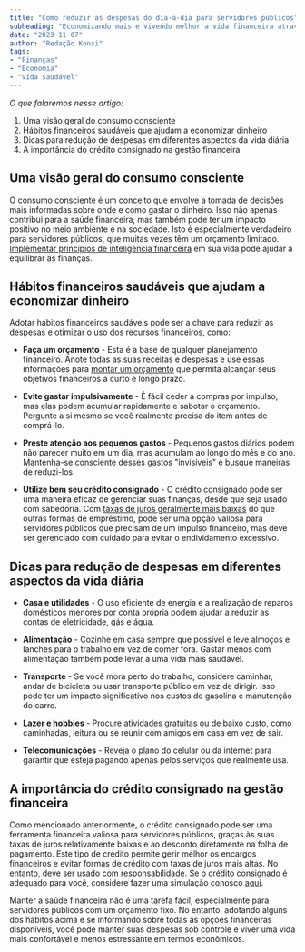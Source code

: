 ```yaml
---
title: "Como reduzir as despesas do dia-a-dia para servidores públicos"
subheading: "Economizando mais e vivendo melhor a vida financeira através de hábitos de consumo consciente."
date: "2023-11-07"
author: "Redação Konsi"
tags:
- "Finanças"
- "Economia"
- "Vida saudável"
---
```


_O que falaremos nesse artigo:_
1. Uma visão geral do consumo consciente
2. Hábitos financeiros saudáveis que ajudam a economizar dinheiro
3. Dicas para redução de despesas em diferentes aspectos da vida diária
4. A importância do crédito consignado na gestão financeira


## Uma visão geral do consumo consciente

O consumo consciente é um conceito que envolve a tomada de decisões mais informadas sobre onde e como gastar o dinheiro. Isso não apenas contribui para a saúde financeira, mas também pode ter um impacto positivo no meio ambiente e na sociedade. Isto é especialmente verdadeiro para servidores públicos, que muitas vezes têm um orçamento limitado. [Implementar princípios de inteligência financeira](https://konsi.com.br/postagens/como-implementar-os-princpios-da-inteligncia-financeira-na-vida-dos-servidores-pblicos.md) em sua vida pode ajudar a equilibrar as finanças.

## Hábitos financeiros saudáveis que ajudam a economizar dinheiro

Adotar hábitos financeiros saudáveis pode ser a chave para reduzir as despesas e otimizar o uso dos recursos financeiros, como:

- **Faça um orçamento** - Esta é a base de qualquer planejamento financeiro. Anote todas as suas receitas e despesas e use essas informações para [montar um orçamento](https://konsi.com.br/postagens/como-criar-e-seguir-um-oramento-financeiro-pessoal-para-servidores-pblicos.md) que permita alcançar seus objetivos financeiros a curto e longo prazo.

- **Evite gastar impulsivamente** - É fácil ceder a compras por impulso, mas elas podem acumular rapidamente e sabotar o orçamento. Pergunte a si mesmo se você realmente precisa do item antes de comprá-lo.

- **Preste atenção aos pequenos gastos** - Pequenos gastos diários podem não parecer muito em um dia, mas acumulam ao longo do mês e do ano. Mantenha-se consciente desses gastos "invisíveis" e busque maneiras de reduzi-los.

- **Utilize bem seu crédito consignado** - O crédito consignado pode ser uma maneira eficaz de gerenciar suas finanças, desde que seja usado com sabedoria. Com [taxas de juros geralmente mais baixas](https://konsi.com.br/postagens/7-dicas-para-conseguir-a-menor-taxa-de-juros-no-consignado.md) do que outras formas de empréstimo, pode ser uma opção valiosa para servidores públicos que precisam de um impulso financeiro, mas deve ser gerenciado com cuidado para evitar o endividamento excessivo.

## Dicas para redução de despesas em diferentes aspectos da vida diária

- **Casa e utilidades** - O uso eficiente de energia e a realização de reparos domésticos menores por conta própria podem ajudar a reduzir as contas de eletricidade, gás e água.

- **Alimentação** - Cozinhe em casa sempre que possível e leve almoços e lanches para o trabalho em vez de comer fora. Gastar menos com alimentação também pode levar a uma vida mais saudável.

- **Transporte** - Se você mora perto do trabalho, considere caminhar, andar de bicicleta ou usar transporte público em vez de dirigir. Isso pode ter um impacto significativo nos custos de gasolina e manutenção do carro.

- **Lazer e hobbies** - Procure atividades gratuitas ou de baixo custo, como caminhadas, leitura ou se reunir com amigos em casa em vez de sair.

- **Telecomunicações** - Reveja o plano do celular ou da internet para garantir que esteja pagando apenas pelos serviços que realmente usa.

## A importância do crédito consignado na gestão financeira

Como mencionado anteriormente, o crédito consignado pode ser uma ferramenta financeira valiosa para servidores públicos, graças às suas taxas de juros relativamente baixas e ao desconto diretamente na folha de pagamento. Este tipo de crédito permite gerir melhor os encargos financeiros e evitar formas de crédito com taxas de juros mais altas. No entanto, [deve ser usado com responsabilidade](https://konsi.com.br/postagens/como-gerenciar-o-crdito-consignado-de-forma-responsvel.md). Se o crédito consignado é adequado para você, considere fazer uma simulação conosco [aqui](https://konsi.com.br/download).

Manter a saúde financeira não é uma tarefa fácil, especialmente para servidores públicos com um orçamento fixo. No entanto, adotando alguns dos hábitos acima e se informando sobre todas as opções financeiras disponíveis, você pode manter suas despesas sob controle e viver uma vida mais confortável e menos estressante em termos econômicos.